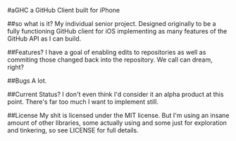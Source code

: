 #aGHC
a GitHub Client built for iPhone

##so what is it?
My individual senior project. Designed originally to be a fully functioning GitHub client for iOS implementing as many features of the GitHub API as I can build.

##Features?
I have a goal of enabling edits to repositories as well as commiting those changed back into the repository. We call can dream, right?

##Bugs
A lot.

##Current Status?
I don't even think I'd consider it an alpha product at this point. There's far too much I want to implement still.

##License
My shit is licensed under the MIT license. But I'm using an insane amount of other libraries, some actually using and some just for exploration and tinkering, so see LICENSE for full details.
